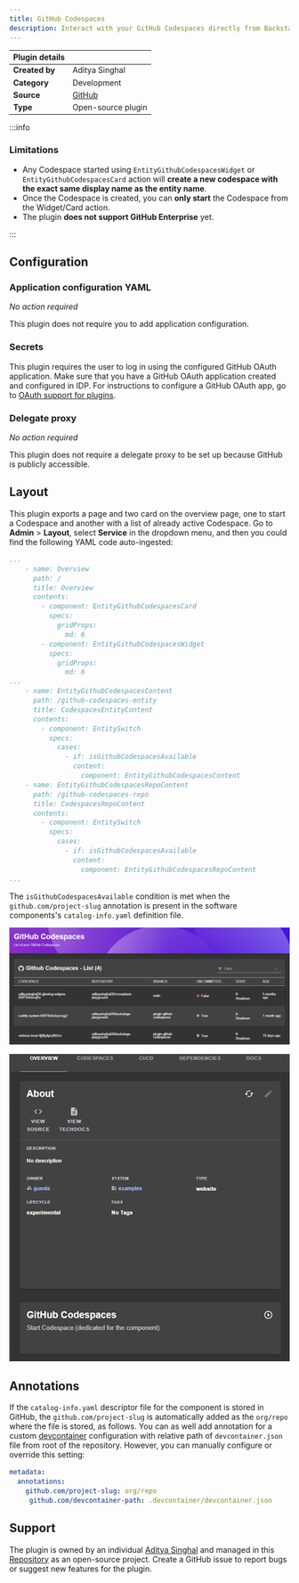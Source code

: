 ```yaml
---
title: GitHub Codespaces
description: Interact with your GitHub Codespaces directly from Backstage platform.
---
```


| Plugin details |                                                                                     |
| -------------- | ----------------------------------------------------------------------------------- |
| **Created by** | Aditya Singhal                                                                             |
| **Category**   | Development                                                                              |
| **Source**     | [GitHub](https://github.com/adityasinghal26/backstage-plugins/tree/main/plugins/github-codespaces) |
| **Type**       | Open-source plugin                                                                  |

:::info
### Limitations

- Any Codespace started using `EntityGithubCodespacesWidget` or `EntityGithubCodespacesCard` action will **create a new codespace with the exact same display name as the entity name**.
- Once the Codespace is created, you can **only start** the Codespace from the Widget/Card action.
- The plugin **does not support GitHub Enterprise** yet. 

:::

## Configuration

### Application configuration YAML

_No action required_

This plugin does not require you to add application configuration.

### Secrets

This plugin requires the user to log in using the configured GitHub OAuth application. Make sure that you have a GitHub OAuth application created and configured in IDP. For instructions to configure a GitHub OAuth app, go to [OAuth support for plugins](../oauth-support-for-plugins.md).

### Delegate proxy

_No action required_

This plugin does not require a delegate proxy to be set up because GitHub is publicly accessible.

## Layout

This plugin exports a page and two card on the overview page, one to start a Codespace and another with a list of already active Codespace. Go to **Admin** > **Layout**, select **Service** in the dropdown menu, and then you could find the following YAML code auto-ingested:

```yaml
...
    - name: Overview
      path: /
      title: Overview
      contents:
        - component: EntityGithubCodespacesCard
          specs:
            gridProps:
              md: 6
        - component: EntityGithubCodespacesWidget
          specs:
            gridProps:
              md: 6
...
    - name: EntityGithubCodespacesContent
      path: /github-codespaces-entity
      title: CodespacesEntityContent
      contents:
        - component: EntitySwitch
          specs:
            cases:
              - if: isGithubCodespacesAvailable
                content:
                  component: EntityGithubCodespacesContent
    - name: EntityGithubCodespacesRepoContent
      path: /github-codespaces-repo
      title: CodespacesRepoContent
      contents:
        - component: EntitySwitch
          specs:
            cases:
              - if: isGithubCodespacesAvailable
                content:
                  component: EntityGithubCodespacesRepoContent
...
```

The `isGithubCodespacesAvailable` condition is met when the `github.com/project-slug` annotation is present in the software components's `catalog-info.yaml` definition file.

![](./static/codespaces-list.png)

![](./static/codespaces-start.png)

## Annotations

If the `catalog-info.yaml` descriptor file for the component is stored in GitHub, the `github.com/project-slug` is automatically added as the `org/repo` where the file is stored, as follows. You can as well add annotation for a custom [devcontainer](https://docs.github.com/en/codespaces/setting-up-your-project-for-codespaces/adding-a-dev-container-configuration/introduction-to-dev-containers) configuration with relative path of `devcontainer.json` file from root of the repository. However, you can manually configure or override this setting:

```yaml
metadata:
  annotations:
    github.com/project-slug: org/repo
     github.com/devcontainer-path: .devcontainer/devcontainer.json
```

## Support

The plugin is owned by an individual [Aditya Singhal](https://github.com/adityasinghal26) and managed in this [Repository](https://github.com/adityasinghal26/backstage-plugins/tree/main/plugins/github-codespaces) as an open-source project. Create a GitHub issue to report bugs or suggest new features for the plugin.
